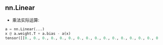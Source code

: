 ## nn.Linear

- 乘法实际运算:
```python
a = nn.Linear(...)
x @ a.weight.T + a.bias - a(x)
tensor([[0., 0., 0., 0., 0., 0., 0., 0., 0., 0., 0., 0., 0., 0., 0., 0., 0., 0., 0., 0.], ...
```

